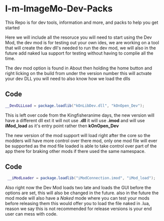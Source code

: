 # I-m-ImageMo-Dev-Packs
This Repo is for dev tools, information and more, and packs to help you get started

Here we will include all the resoruce you will need to start using the Dev Mod, the dev mod is for testing out your own
ides, we are working on a tool that will create the dev dll's needed to run the dev mod, we will also in the future add
naked lua support for testing without having to complie all the time.

The dev mod option is found in About then holding the home button and right licking on the build from under the version
number this will actvate your dev DLL you will need to also know how we load the dlls

## Code
```Lua
__DevDLLLoad = package.loadlib("kOnLibDev.dll", "kOnOpen_Dev");
```

This is left over code from the Kingfisheranime days, the new version will have a different dll ext it will not use **.dll** it will use **.imod** and will use **iMod_load** as it's entry point rather then **kOnOpen_Dev**


The new version of the mod support will load right after the core so the modders will have more control over there mod, only one mod file will ever be supported as the mod file loaded is able to take control over part of the app there for braking other mods if there used the same namespace.

## Code
```Lua
 __iModLoader = package.loadlib("iModConnection.imod", "iMod_load");
```

Also right now the Dev Mod loads two late and loads the GUI before the options are set, this will also be changed in the future.
also in the future the mod mode will also have a *Naked* mode where you can test your mods before releasing them this would offer
you to load the file naked in .lua, reason we say this is not recommended for release versions is your end user can mess with code.
